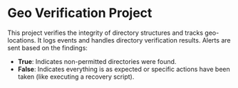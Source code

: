 # Geo Verification Project

This project verifies the integrity of directory structures and tracks geo-locations. It logs events and handles directory verification results. Alerts are sent based on the findings:
- **True**: Indicates non-permitted directories were found.
- **False**: Indicates everything is as expected or specific actions have been taken (like executing a recovery script).
